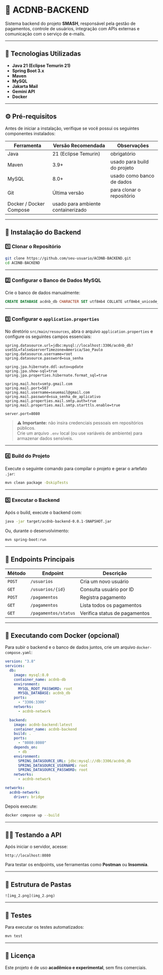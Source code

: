 # 🧩 ACDNB-BACKEND

Sistema backend do projeto **SMASH**, responsável pela gestão de pagamentos, controle de usuários, integração com APIs externas e comunicação com o serviço de e-mails.

---

## 🚀 Tecnologias Utilizadas

- **Java 21 (Eclipse Temurin 21)**
- **Spring Boot 3.x**
- **Maven**
- **MySQL**
- **Jakarta Mail**
- **Gemini API**
- **Docker**

---

## ⚙️ Pré-requisitos

Antes de iniciar a instalação, verifique se você possui os seguintes componentes instalados:

| Ferramenta | Versão Recomendada | Observações |
|-------------|--------------------|--------------|
| Java | 21 (Eclipse Temurin) | obrigatório |
| Maven | 3.9+ | usado para build do projeto |
| MySQL | 8.0+ | usado como banco de dados |
| Git | Última versão | para clonar o repositório |
| Docker / Docker Compose | usado para ambiente containerizado |

---

## 🧱 Instalação do Backend

### 1️⃣ Clonar o Repositório

```bash
git clone https://github.com/seu-usuario/ACDNB-BACKEND.git
cd ACDNB-BACKEND
```

---

### 2️⃣ Configurar o Banco de Dados MySQL

Crie o banco de dados manualmente:

```sql
CREATE DATABASE acdnb_db CHARACTER SET utf8mb4 COLLATE utf8mb4_unicode_ci;
```

---

### 3️⃣ Configurar o `application.properties`

No diretório `src/main/resources`, abra o arquivo `application.properties` e configure os seguintes campos essenciais:

```properties
spring.datasource.url=jdbc:mysql://localhost:3306/acdnb_db?useSSL=false&serverTimezone=America/Sao_Paulo
spring.datasource.username=root
spring.datasource.password=sua_senha

spring.jpa.hibernate.ddl-auto=update
spring.jpa.show-sql=true
spring.jpa.properties.hibernate.format_sql=true

spring.mail.host=smtp.gmail.com
spring.mail.port=587
spring.mail.username=seuemail@gmail.com
spring.mail.password=sua_senha_de_aplicativo
spring.mail.properties.mail.smtp.auth=true
spring.mail.properties.mail.smtp.starttls.enable=true

server.port=8080
```

> ⚠️ **Importante:** não insira credenciais pessoais em repositórios públicos.  
> Crie um arquivo `.env` local (ou use variáveis de ambiente) para armazenar dados sensíveis.

---

### 4️⃣ Build do Projeto

Execute o seguinte comando para compilar o projeto e gerar o artefato `.jar`:

```bash
mvn clean package -DskipTests
```

---

### 5️⃣ Executar o Backend

Após o build, execute o backend com:

```bash
java -jar target/acdnb-backend-0.0.1-SNAPSHOT.jar
```

Ou, durante o desenvolvimento:

```bash
mvn spring-boot:run
```

---

## 🧩 Endpoints Principais

| Método | Endpoint | Descrição |
|---------|-----------|-----------|
| `POST` | `/usuarios` | Cria um novo usuário |
| `GET` | `/usuarios/{id}` | Consulta usuário por ID |
| `POST` | `/pagamentos` | Registra pagamento |
| `GET` | `/pagamentos` | Lista todos os pagamentos |
| `GET` | `/pagamentos/status` | Verifica status de pagamentos |

---

## 🧰 Executando com Docker (opcional)

Para subir o backend e o banco de dados juntos, crie um arquivo `docker-compose.yaml`:

```yaml
version: "3.8"
services:
  db:
    image: mysql:8.0
    container_name: acdnb-db
    environment:
      MYSQL_ROOT_PASSWORD: root
      MYSQL_DATABASE: acdnb_db
    ports:
      - "3306:3306"
    networks:
      - acdnb-network

  backend:
    image: acdnb-backend:latest
    container_name: acdnb-backend
    build: .
    ports:
      - "8080:8080"
    depends_on:
      - db
    environment:
      SPRING_DATASOURCE_URL: jdbc:mysql://db:3306/acdnb_db
      SPRING_DATASOURCE_USERNAME: root
      SPRING_DATASOURCE_PASSWORD: root
    networks:
      - acdnb-network

networks:
  acdnb-network:
    driver: bridge
```

Depois execute:

```bash
docker compose up --build
```

---

## 🧑‍💻 Testando a API

Após iniciar o servidor, acesse:
```
http://localhost:8080
```

Para testar os endpoints, use ferramentas como **Postman** ou **Insomnia**.

---

## 🧩 Estrutura de Pastas

```
![img_2.png](img_2.png)
```

---

## 🧪 Testes

Para executar os testes automatizados:

```bash
mvn test
```
---

## 📜 Licença

Este projeto é de uso **acadêmico e experimental**, sem fins comerciais.
